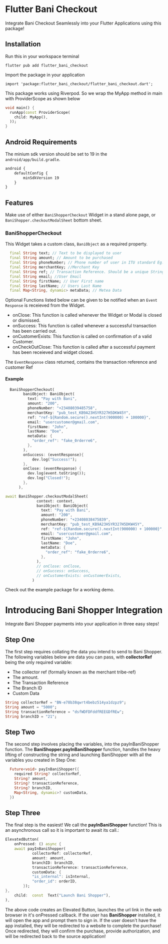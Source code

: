 <!--
This README describes the package. If you publish this package to pub.dev,
this README's contents appear on the landing page for your package.

For information about how to write a good package README, see the guide for
[writing package pages](https://dart.dev/guides/libraries/writing-package-pages).

For general information about developing packages, see the Dart guide for
[creating packages](https://dart.dev/guides/libraries/create-library-packages)
and the Flutter guide for
[developing packages and plugins](https://flutter.dev/developing-packages).
-->
# Flutter Bani Checkout

Integrate Bani Checkout Seamlessly into your Flutter Applications using this package!

## Installation

Run this in your workspace terminal
```
flutter pub add flutter_bani_checkout
```
Import the package in your application
```
import 'package:flutter_bani_checkout/flutter_bani_checkout.dart';
```
This package works using Riverpod. So we wrap the MyApp method in main with ProviderScope as shown below
```dart
void main() {
  runApp(const ProviderScope(
    child: MyApp(),
  ));
}
```
## Android Requirements
The minium sdk version should be set to 19 in the ```android/app/build.gradle```.

```xml
android {
    defaultConfig {
        minSdkVersion 19
    }
}
```

## Features

Make use of either ```BaniShopperCheckout``` Widget in a stand alone page, or ```BaniShopper.checkoutModalSheet``` bottom sheet.

### BaniShopperCheckout 
This Widget takes a custom class, ```BaniObject``` as a required property.
```dart
  final String text; // Text to be displayed to user
  final String amount; // Amount to be purchased
  final String phoneNumber; // Phone number of user in ITU standard Eg: +234 xxx xxxx xxxx
  final String merchantKey; //Merchant Key
  final String ref; // Transaction Reference. Should be a unique String
  final String email; //User Email
  final String firstName; // User First name
  final String lastName; // Users Last Name
  final Map<String, dynamic> metaData; // Metea Data
```
Optional Functions listed below can be given to be notified when an ```Event Response``` is receieved from the Widget.

- onClose: This function is called whenever the Widget or Modal is closed or dismissed.
- onSuccess: This function is called whenever a successful transaction has been carried out.
- onCustomerExists: This function is called on confirmation of a valid Customer.
- onCheckOutClose: This function is called after a successful payment has been receieved and widget closed.

The ```EventResponse``` class returned, contains the transaction reference and customer Ref

#### Example
```dart
  BaniShopperCheckout(
        baniObject: BaniObject(
          text: "Pay with Bani",
          amount: "200",
          phoneNumber: "+23408039485758",
          merchantKey: "pub_test_KB9A23HSYR327H5DKW45Y",
          ref: "ref-${Random.secure().nextInt(900000) + 100000}",
          email: "usercustomer@gmail.com",
          firstName: "John",
          lastName: "Doe",
          metaData: {
            "order_ref": "fake_0rderre6",
          },
        ),
        onSuccess: (eventResponse){
            dev.log("Success!");
        },
        onClose: (eventResponse) {
          dev.log(event.toString());
          dev.log("Closed!");
        },
      ),
```

```dart
await BaniShopper.checkoutModalSheet(
              context: context,
              baniObject: BaniObject(
                text: "Pay with Bani",
                amount: "200",
                phoneNumber: "+23408038475839",
                merchantKey: "pub_test_KB9A23HSYR327H5DKW45Y",
                ref: "ref-${Random.secure().nextInt(900000) + 100000}",
                email: "usercustomer@gmail.com",
                firstName: "John",
                lastName: "Doe",
                metaData: {
                  "order_ref": "fake_0rderre6",
                },
              ),
              // onClose: onClose,
              // onSuccess: onSuccess,
              // onCustomerExists: onCustomerExists,
            )
```
Check out the example package for a working demo.

# Introducing Bani Shopper Integration

Integrate Bani Shopper payments into your application in three easy steps!

## Step One
The first step requires collating the data you intend to send to Bani Shopper. The following variables below are data you can pass, with **collectorRef** being the only required variable:
- The collector ref (formally known as the merchant tribe-ref)
- The amount.
- The Transaction Reference
- The Branch ID
- Custom Data


```dart
String collectorRef = "BN-e78b38qwrt4bebz514ya1dzpz9";
String amount = "5000";
String transactionReference = "dsfWDFDFddfREEGDfREw";
String branchID = "21";
```

## Step Two
The second step involves placing the variables, into the payInBaniShopper function. The **BaniShopper.payInBaniShopper** function, handles the heavy lifting of constructing the string and launching BaniShopper with all the variables you created in Step One:


```dart
  Future<void> payInBaniShopper({
    required String? collectorRef,
    String? amount,
    String? transactionReference,
    String? branchID,
    Map<String, dynamic>? customData,
  })
```

## Step Three
The final step is the easiest! We call the **payInBaniShopper** function! This is an asynchronous call so it is important to await its call.:
```dart
ElevatedButton(
	onPressed: () async {
	await payInBaniShopper(
            collectorRef: collectorRef,
            amount: amount,
            branchID: branchID,        
            transactionReference: transactionReference,
            customData: {
            "is_internal": isInternal,
            "order_id": orderID,
        });
},
	child:  const  Text("Launch Bani Shopper"),
),
```

The above code creates an Elevated Button, launches the url link in the web browser in it's onPressed callback. If the user has **BaniShopper** installed, it will open the app and prompt them to sign in. If the user doesn't have the app installed, they will be redirected to a website to complete the purchase!
Once redirected, they will confirm the purchase, provide authorization, and will be redirected back to the source application!



